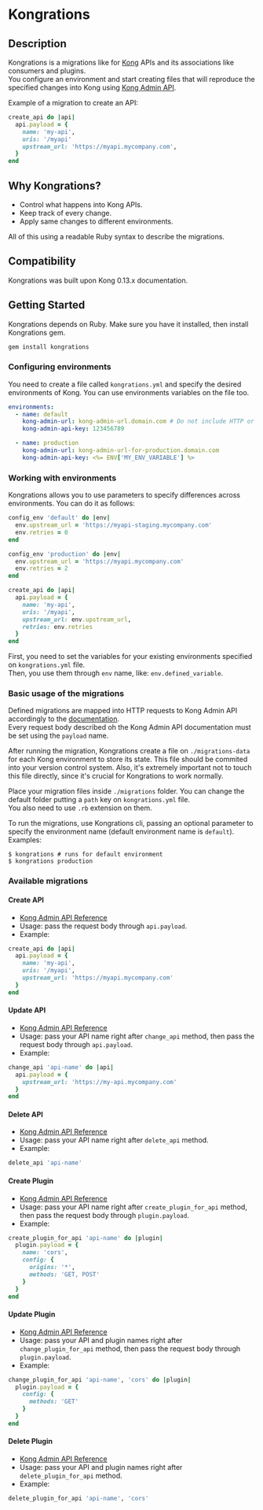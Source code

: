 # Kongrations

## Description

Kongrations is a migrations like for [Kong](https://github.com/Kong/kong) APIs and its associations like consumers and plugins.  
You configure an environment and start creating files that will reproduce the specified changes into Kong using [Kong Admin API](https://getkong.org/docs/0.13.x/admin-api/).

Example of a migration to create an API:
```ruby
create_api do |api|
  api.payload = {
    name: 'my-api',
    uris: '/myapi'
    upstream_url: 'https://myapi.mycompany.com',
  }
end
```

## Why Kongrations?

- Control what happens into Kong APIs.
- Keep track of every change.
- Apply same changes to different environments.

All of this using a readable Ruby syntax to describe the migrations.

## Compatibility

Kongrations was built upon Kong 0.13.x documentation.

## Getting Started

Kongrations depends on Ruby. Make sure you have it installed, then install Kongrations gem.

```ruby
gem install kongrations
```

### Configuring environments

You need to create a file called `kongrations.yml` and specify the desired environments of Kong.
You can use environments variables on the file too.

```yaml
environments:
  - name: default
    kong-admin-url: kong-admin-url.domain.com # Do not include HTTP or HTTPS here.
    kong-admin-api-key: 123456789

  - name: production
    kong-admin-url: kong-admin-url-for-production.domain.com
    kong-admin-api-key: <%= ENV['MY_ENV_VARIABLE'] %>
```

### Working with environments

Kongrations allows you to use parameters to specify differences across environments. You can do it as follows:
```ruby
config_env 'default' do |env|
  env.upstream_url = 'https://myapi-staging.mycompany.com'
  env.retries = 0
end

config_env 'production' do |env|
  env.upstream_url = 'https://myapi.mycompany.com'
  env.retries = 2
end

create_api do |api|
  api.payload = {
    name: 'my-api',
    uris: '/myapi',
    upstream_url: env.upstream_url,
    retries: env.retries
  }
end
```

First, you need to set the variables for your existing environments specified on `kongrations.yml` file.  
Then, you use them through `env` name, like: `env.defined_variable`.

### Basic usage of the migrations

Defined migrations are mapped into HTTP requests to Kong Admin API accordingly to the [documentation](https://getkong.org/docs/0.13.x/admin-api).  
Every request body described oh the Kong Admin API documentation must be set using the `payload` name.

After running the migration, Kongrations create a file on `./migrations-data` for each Kong environment to store its state. This file should be commited into your version control system. Also, it's extremely important not to touch this file directly, since it's crucial for Kongrations to work normally.

Place your migration files inside `./migrations` folder. You can change the default folder putting a `path` key on `kongrations.yml` file.  
You also need to use `.rb` extension on them.

To run the migrations, use Kongrations cli, passing an optional parameter to specify the environment name (default environment name is `default`).  
Examples:
```shell
$ kongrations # runs for default environment
$ kongrations production
```

### Available migrations

#### Create API

- [Kong Admin API Reference](https://getkong.org/docs/0.13.x/admin-api/#add-api)
- Usage: pass the request body through `api.payload`.
- Example:
```ruby
create_api do |api|
  api.payload = {
    name: 'my-api',
    uris: '/myapi',
    upstream_url: 'https://myapi.mycompany.com'
  }
end
```

#### Update API

- [Kong Admin API Reference](https://getkong.org/docs/0.13.x/admin-api/#update-api)
- Usage: pass your API name right after `change_api` method, then pass the request body through `api.payload`.
- Example:
```ruby
change_api 'api-name' do |api|
  api.payload = {
    upstream_url: 'https://my-api.mycompany.com'
  }
end
```

#### Delete API

- [Kong Admin API Reference](https://getkong.org/docs/0.13.x/admin-api/#delete-api)
- Usage: pass your API name right after `delete_api` method.
- Example:
```ruby
delete_api 'api-name'
```

#### Create Plugin

- [Kong Admin API Reference](https://getkong.org/docs/0.13.x/admin-api/#add-plugin)
- Usage: pass your API name right after `create_plugin_for_api` method, then pass the request body through `plugin.payload`.
- Example:
```ruby
create_plugin_for_api 'api-name' do |plugin|
  plugin.payload = {
    name: 'cors',
    config: {
      origins: '*',
      methods: 'GET, POST'
    }
  }
end
```

#### Update Plugin

- [Kong Admin API Reference](https://getkong.org/docs/0.13.x/admin-api/#update-plugin)
- Usage: pass your API and plugin names right after `change_plugin_for_api` method, then pass the request body through `plugin.payload`.
- Example:
```ruby
change_plugin_for_api 'api-name', 'cors' do |plugin|
  plugin.payload = {
    config: {
      methods: 'GET'
    }
  }
end
```

#### Delete Plugin

- [Kong Admin API Reference](https://getkong.org/docs/0.13.x/admin-api/#delete-plugin)
- Usage: pass your API and plugin names right after `delete_plugin_for_api` method.
- Example:
```ruby
delete_plugin_for_api 'api-name', 'cors'
```
